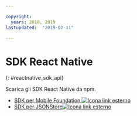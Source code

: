 ```yaml
---

copyright:
  years: 2018, 2019
lastupdated:  "2019-02-11"

---
```


#	SDK React Native
{: #reactnative_sdk_api}

Scarica gli SDK React Native da npm.

* [SDK per Mobile Foundation ![Icona link esterno](../../icons/launch-glyph.svg "Icona link esterno")](https://www.npmjs.com/package/react-native-ibm-mobilefirst)
* [SDK per JSONStore![Icona link esterno](../../icons/launch-glyph.svg "Icona link esterno")](https://www.npmjs.com/package/react-native-mobilefirst-jsonstore)

